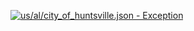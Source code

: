 [![us/al/city_of_huntsville.json - Exception](https://img.shields.io/badge/us/al/city_of_huntsville.json-Exception-red)](https://github.com/openaddresses/openaddresses/tree/master/sources/us/al/city_of_huntsville.json)